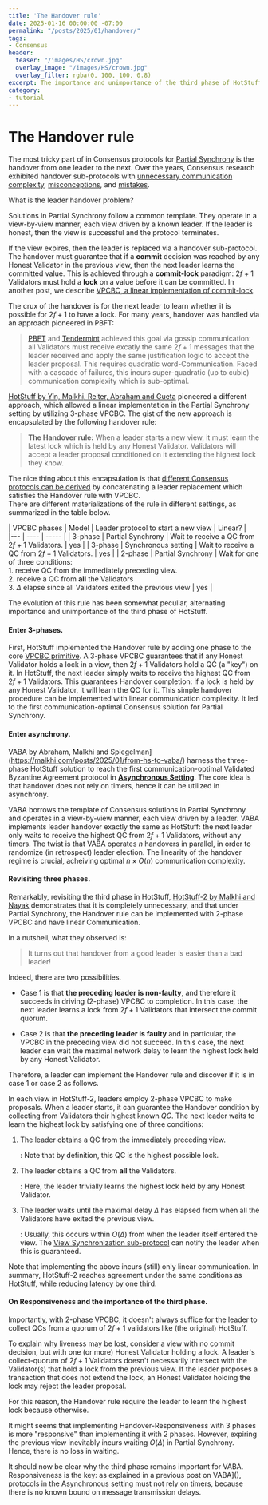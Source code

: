 ```yaml
---
title: 'The Handover rule'
date: 2025-01-16 00:00:00 -07:00
permalink: "/posts/2025/01/handover/"
tags:
- Consensus
header:
  teaser: "/images/HS/crown.jpg"
  overlay_image: "/images/HS/crown.jpg"
  overlay_filter: rgba(0, 100, 100, 0.8)
excerpt: The importance and unimportance of the third phase of HotStuff
category:
- tutorial
---
```

# The Handover rule

The most tricky part of in Consensus protocols for [Partial Synchrony](https://malkhi.com/posts/2025/01/models/) is the handover from one leader to the next. Over the years, Consensus research exhibited handover sub-protocols with [unnecessary communication complexity](https://decentralizedthoughts.github.io/2023-04-01-hotstuff-2/), [misconceptions](https://malkhi.com/posts/2016/08/flexible-paxos/), and [mistakes](https://malkhi.com/posts/2017/12/bft-broken).

What is the leader handover problem?

Solutions in Partial Synchrony follow a common template. 
They operate in a view-by-view manner, each view driven by a known leader. 
If the leader is honest, then the view is successful
and the protocol terminates.

If the view expires, then the leader is replaced via a handover sub-protocol.
The handover must guarantee that if a **commit** decision was reached by any Honest Validator in the previous view, then the next leader learns the committed value. This is achieved through a **commit-lock** paradigm: $2f+1$ Validators must hold a **lock** on a value before it can be committed. 
In another post, we describe [VPCBC, a linear implementation of commit-lock](https://malkhi.com/posts/2025/01/vpcbc/).

The crux of the handover is for the next leader to learn whether it is possible for $2f+1$ to have a lock. For many years, handover was handled via an approach pioneered in PBFT:

> [PBFT](https://api.semanticscholar.org/CorpusID:221599614) and [Tendermint](https://api.semanticscholar.org/CorpusID:59082906) achieved this goal via gossip communication: all Validators must receive excatly the same $2f+1$ messages that the leader received and apply the same justification logic to accept the leader proposal. This requires quadratic word-Communication.
> Faced with a cascade of failures, this incurs super-quadratic (up to cubic) communication
    complexity which is sub-optimal.


[HotStuff  by Yin, Malkhi, Reiter, Abraham and Gueta](https://api.semanticscholar.org/CorpusID:197644531) pioneered a different approach, which allowed a linear implementation in the Partial Synchrony setting by utilizing 3-phase VPCBC.  The gist of the new approach is encapsulated by the following handover rule:

>**The Handover rule:**  When a leader starts a new view, it must learn the latest lock which is held by any Honest Validator. Validators will accept a leader proposal conditioned on it extending the highest lock they know.

The nice thing about this encapsulation is that [different Consensus protocols can be derived](https://malkhi.com/posts/2025/01/hs-from-vpcbc/) by concatenating a leader replacement which satisfies the Handover rule with VPCBC.  
There are different materializations of the rule in different settings, as summarized in the table below.

| VPCBC phases | Model | Leader protocol to start a new view | Linear? |  
|--- | ---- | ----- | 
| 3-phase | Partial Synchrony | Wait to receive a QC from $2f+1$ Validators. | yes | 
| 3-phase | Synchronous setting | Wait to receive a QC from $2f+1$ Validators. | yes | 
| 2-phase | Partial Synchrony | Wait for one of three conditions: <br> 1. receive QC from the immediately preceding view.<br> 2. receive a QC from **all** the Validators <br> 3. $\Delta$ elapse since all Validators exited the previous view | yes  |

The evolution of this rule has been somewhat peculiar, alternating importance and unimportance of the third phase of HotStuff.

#### Enter 3-phases.

First, HotStuff implemented the Handover rule by adding one phase to the core [VPCBC primitive](https://malkhi.com/posts/2025/01/vpcbc/). 
A 3-phase VPCBC guarantees that if any Honest Validator holds a lock in a view, then $2f+1$ Validators hold a QC (a "key") on it. 
In HotStuff, the next leader simply waits to receive the highest QC from $2f+1$ Validators. 
This guarantees Handover completion: if a lock is held by any Honest Validator, it will learn the QC for it.
This simple handover procedure can be implemented with linear communication complexity. 
It led to the first communication-optimal Consensus solution for Partial Synchrony.

#### Enter asynchrony.

VABA by Abraham, Malkhi and Spiegelman](https://malkhi.com/posts/2025/01/from-hs-to-vaba/) harness the three-phase HotStuff solution to reach the first communication-optimal Validated Byzantine Agreement protocol in [**Asynchronous Setting**](https://malkhi.com/posts/2025/01/models/). The core idea is that handover does not rely on timers, hence it can be utilized in asynchrony. 
    
VABA borrows the template of Consensus solutions in 
Partial Synchrony and operates in a view-by-view manner, each view driven by a leader. 
VABA implements leader handover exactly the same as HotStuff: the next leader only waits to receive the highest QC from $2f+1$ Validators, without any timers. The twist is that VABA operates $n$ handovers in parallel, in order to randomize (in retrospect) leader election. The linearity of the handover regime is crucial, acheiving optimal $n \times O(n)$ communication complexity.

#### Revisiting three phases.

Remarkably, revisiting the third phase in HotStuff, 
[HotStuff-2 by Malkhi and Nayak](https://malkhi.com/posts/2023/03/hs2/) 
demonstrates that it is completely unnecessary, and that under Partial Synchrony, the Handover rule can be implemented with 2-phase VPCBC and have linear Communication.

In a nutshell, what they observed is:

> It turns out that handover from a good leader is easier than a bad leader!

Indeed, there are two possibilities.

- Case 1 is that **the preceding leader is non-faulty**, and therefore it succeeds in driving (2-phase) VPCBC to completion. In this case, the next leader learns a lock from $2f+1$ Validators that intersect the commit quorum.

- Case 2 is that **the preceding leader is faulty** and in particular, the VPCBC in the preceding view did not succeed. In this case, the next leader can wait the maximal network delay to learn the highest lock held by any Honest Validator.

Therefore, a leader can implement the Handover rule and discover if it is in case 1 or case 2 as follows.

In each view in HotStuff-2, leaders employ 2-phase VPCBC to make proposals.
When a leader starts, it can guarantee the Handover condition by collecting from Validators their highest known $QC$.
The next leader waits to learn the highest lock by satisfying one of three conditions:

1. The leader obtains a QC from the immediately preceding view.

    : Note that by definition, this QC is the highest possible lock. 

2. The leader obtains a QC from **all** the Validators.

    : Here, the leader trivially learns the highest lock held by any Honest Validator.

3. The leader waits until the maximal delay $\Delta$ has elapsed from when all the Validators have exited the previous view. 

    : Usually, this occurs within $O(\Delta)$ from when the leader itself entered the view. The [View Synchronization sub-protocol](https://malkhi.com/posts/2022/11/pacemakers/) can notify the leader when this is guaranteed. 

Note that implementing the above incurs (still) only linear communication.
In summary, HotStuff-2 reaches agreement under the same conditions as HotStuff, while reducing latency by one third.

#### On Responsiveness and the importance of the third phase.

Importantly, with 2-phase VPCBC, it doesn't always suffice for the leader to collect QCs from a quorum of $2f+1$ validators like (the original) HotStuff. 

To explain why liveness may be lost, consider a view with no commit decision, but with one (or more) Honest Validator holding a lock. A leader's collect-quorum of $2f+1$ Validators doesn't necessarily intersect with the Validator(s) that hold a lock from the previous view. If the leader proposes a transaction that does not extend the lock, an Honest Validator holding the lock may reject the leader proposal.

For this reason, the Handover rule require the leader to learn the highest lock because otherwise.

It might seems that implementing Handover-Responsiveness with 3 phases is more "responsive" than implementing it with 2 phases. However, expiring the previous view inevitably incurs waiting $O(\Delta)$ in Partial Synchrony. Hence, there is no loss in waiting.

It should now be clear why the third phase remains important for VABA.
Responsiveness is the key: as explained in a previous post on VABA](), protocols in the Asynchronous setting must not rely on timers, because there is no known bound on message transmission delays.


